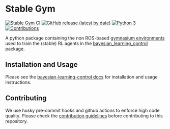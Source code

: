 # Stable Gym

[![Stable Gym CI](https://github.com/rickstaa/stable-gym/actions/workflows/stable_gym.yml/badge.svg)](https://github.com/rickstaa/stable-gym/actions/workflows/stable_gym.yml)
[![GitHub release (latest by date)](https://img.shields.io/github/v/release/rickstaa/stable-gym)](https://github.com/rickstaa/stable-gym/releases)
[![Python 3](https://img.shields.io/badge/Python->=3.7-brightgreen)](https://www.python.org/)
[![Contributions](https://img.shields.io/badge/contributions-welcome-brightgreen.svg)](CONTRIBUTING.md)

A python package containing the non ROS-based [gymnasium environments](https://gymnasium.farama.org/) used to train the (stable) RL agents in the [bayesian\_learning\_control](https://github.com/rickstaa/bayesian-learning-control) package.

## Installation and Usage

Please see the [bayesian-learning-control docs](https://rickstaa.github.io/bayesian-learning-control/stable-gym/stable-gym.html) for installation and usage instructions.

## Contributing

<!--alex ignore husky-hooks-->

We use husky pre-commit hooks and github actions to enforce high code quality. Please check the [contribution guidelines](CONTRIBUTING.md) before contributing to this repository.
